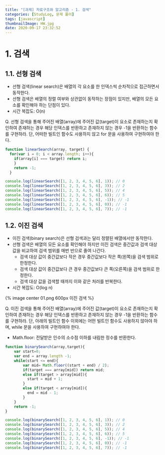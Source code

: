 ```yaml
---
title: "[과제] 자료구조와 알고리즘 - 1. 검색"
categories: [StudyLog, 문제 풀이]
tags: [javascript]
thumbnailImage: HW.jpg
date: 2020-09-17 23:32:52
---
```


<!-- more -->

<!-- excerpt -->
# 1. 검색
## 1.1. 선형 검색
- 선형 검색(linear search)은 배열의 각 요소를 한 인덱스씩 순차적으로 접근하면서 동작한다.
- 선형 검색은 배열의 정렬 여부와 상관없이 동작하는 장점이 있지만, 배열의 모든 요소를 확인해야 하는 단점이 있다.
- 시간 복잡도: O(n)

Q. 선형 검색을 통해 주어진 배열(array)에 주어진 값(target)이 요소로 존재하는지 확인하여 존재하는 경우 해당 인덱스를 반환하고 존재하지 않는 경우 -1을 반환하는 함수를 구현하라. 단, 어떠한 빌트인 함수도 사용하지 않고 for 문을 사용하여 구현하여야 한다.

```js
function linearSearch(array, target) {
  for(var i = 0; i < array.length; i++){
    if(array[i] === target) return i;
    }
    return -1;
  }

console.log(linearSearch([1, 2, 3, 4, 5, 6], 1)); // 0
console.log(linearSearch([1, 2, 3, 4, 5, 6], 3)); // 2
console.log(linearSearch([1, 2, 3, 4, 5, 6], 5)); // 4
console.log(linearSearch([1, 2, 3, 4, 5, 6], 6)); // 5
console.log(linearSearch([1, 2, 3, 4, 5, 6], -1)); // -1
console.log(linearSearch([1, 2, 3, 4, 5, 6], 0)); // -1
console.log(linearSearch([1, 2, 3, 4, 5, 6], 7)); // -1
```

## 1.2. 이진 검색

- 이진 검색(binary search)은 선형 검색과는 달리 정렬된 배열에서만 동작한다.
- 선형 검색은 배열의 모든 요소를 확인해야 하지만 이진 검색은 중간값과 검색 대상 값을 비교하여 검색 범위를 매번 반으로 줄여 나간다.
    - 검색 대상 값이 중간값보다 작은 경우 중간값보다 작은 쪽(왼쪽)을 검색 범위로 한정한다.
    - 검색 대상 값이 중간값보다 큰 경우 중간값보다 큰 쪽(오른쪽)을 검색 범위로 한정한다.
    - 검색 대상 값을 검색할 때까지 이와 같은 처러를 반복한다.
- 시간 복잡도: O(log n)

{% image center 01.png 600px 이진 검색 %}

Q. 이진 검색을 통해 주어진 배열(array)에 주어진 값(target)이 요소로 존재하는지 확인하여 존재하는 경우 해당 인덱스를 반환하고 존재하지 않는 경우 -1을 반환하는 함수를 구현하라. 단, 아래의 빌트인 함수 이외에는 어떤 빌트인 함수도 사용하지 않아야 하며, while 문을 사용하여 구현하여야 한다.

- Math.floor: 전달받은 인수의 소수점 이하를 내림한 정수를 반환한다.

```js
function binarySearch(array,target){
    var start=0;
    var end = array.length -1;
    while(start <= end){
        var mid= Math.floor((start + end) / 2);
        if(target === array[mid]) return mid;
        else if(target > array[mid]){
          start = mid + 1;
        }
        else if(target < array[mid]){
          end = mid - 1;
        }
    }
    return -1;
}

console.log(binarySearch([1, 2, 3, 4, 5, 6], 1)); // 0
console.log(binarySearch([1, 2, 3, 4, 5, 6], 3)); // 2
console.log(binarySearch([1, 2, 3, 4, 5, 6], 5)); // 4
console.log(binarySearch([1, 2, 3, 4, 5, 6], 6)); // 5
console.log(binarySearch([1, 2, 3, 4, 5, 6], -1)); // -1
console.log(binarySearch([1, 2, 3, 4, 5, 6], 0)); // -1
console.log(binarySearch([1, 2, 3, 4, 5, 6], 7)); // -1
```


